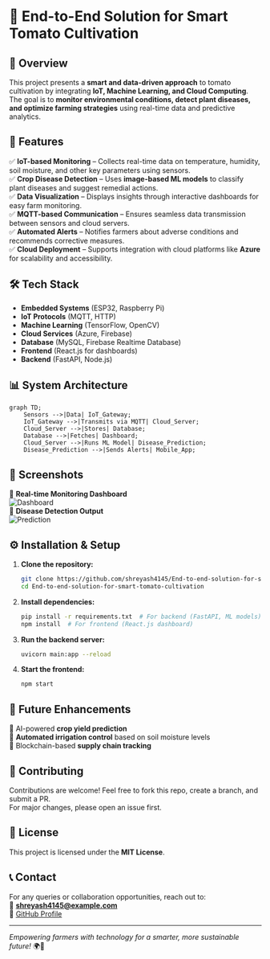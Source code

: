 # 🍅 End-to-End Solution for Smart Tomato Cultivation

## 🌱 Overview
This project presents a **smart and data-driven approach** to tomato cultivation by integrating **IoT, Machine Learning, and Cloud Computing**. The goal is to **monitor environmental conditions, detect plant diseases, and optimize farming strategies** using real-time data and predictive analytics.

## 🚀 Features
✅ **IoT-based Monitoring** – Collects real-time data on temperature, humidity, soil moisture, and other key parameters using sensors.  
✅ **Crop Disease Detection** – Uses **image-based ML models** to classify plant diseases and suggest remedial actions.  
✅ **Data Visualization** – Displays insights through interactive dashboards for easy farm monitoring.  
✅ **MQTT-based Communication** – Ensures seamless data transmission between sensors and cloud servers.  
✅ **Automated Alerts** – Notifies farmers about adverse conditions and recommends corrective measures.  
✅ **Cloud Deployment** – Supports integration with cloud platforms like **Azure** for scalability and accessibility.  

## 🛠 Tech Stack
- **Embedded Systems** (ESP32, Raspberry Pi)
- **IoT Protocols** (MQTT, HTTP)
- **Machine Learning** (TensorFlow, OpenCV)
- **Cloud Services** (Azure, Firebase)
- **Database** (MySQL, Firebase Realtime Database)
- **Frontend** (React.js for dashboards)
- **Backend** (FastAPI, Node.js)

## 📊 System Architecture
```mermaid
graph TD;
    Sensors -->|Data| IoT_Gateway;
    IoT_Gateway -->|Transmits via MQTT| Cloud_Server;
    Cloud_Server -->|Stores| Database;
    Database -->|Fetches| Dashboard;
    Cloud_Server -->|Runs ML Model| Disease_Prediction;
    Disease_Prediction -->|Sends Alerts| Mobile_App;
```

## 📸 Screenshots
🔹 **Real-time Monitoring Dashboard**  
![Dashboard](https://via.placeholder.com/600x300.png?text=Dashboard+Preview)  
🔹 **Disease Detection Output**  
![Prediction](https://via.placeholder.com/600x300.png?text=Disease+Detection+Preview)  

## ⚙️ Installation & Setup
1. **Clone the repository:**
   ```sh
   git clone https://github.com/shreyash4145/End-to-end-solution-for-smart-tomato-cultivation.git
   cd End-to-end-solution-for-smart-tomato-cultivation
   ```
2. **Install dependencies:**
   ```sh
   pip install -r requirements.txt  # For backend (FastAPI, ML models)
   npm install  # For frontend (React.js dashboard)
   ```
3. **Run the backend server:**
   ```sh
   uvicorn main:app --reload
   ```
4. **Start the frontend:**
   ```sh
   npm start
   ```

## 📌 Future Enhancements
🔹 AI-powered **crop yield prediction**  
🔹 **Automated irrigation control** based on soil moisture levels  
🔹 Blockchain-based **supply chain tracking**  

## 🤝 Contributing
Contributions are welcome! Feel free to fork this repo, create a branch, and submit a PR.  
For major changes, please open an issue first.

## 📄 License
This project is licensed under the **MIT License**.

## 📞 Contact
For any queries or collaboration opportunities, reach out to:  
📧 **shreyash4145@example.com**  
🔗 [GitHub Profile](https://github.com/shreyash4145)  

---
*Empowering farmers with technology for a smarter, more sustainable future!* 🌍🚜
